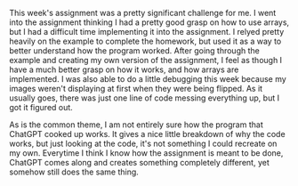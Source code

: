 This week's assignment was a pretty significant challenge for me. I went into the assignment 
thinking I had a pretty good grasp on how to use arrays, but I had a difficult time implementing it 
into the assignment. I relyed pretty heavily on the example to complete the homework, but used it as 
a way to better understand how the program worked. After going through the example and creating my own 
version of the assignment, I feel as though I have a much better grasp on how it works, and how arrays are implemented. I was also able to do a little debugging this week because my images weren't displaying at first when they were being flipped. As it usually goes, there was just one line of code messing everything up, but I got it figured out. 

As is the common theme, I am not entirely sure how the program that ChatGPT cooked up works. It gives a nice little breakdown of why the code works, but just looking at the code, it's not something I could recreate on my own. Everytime I think I know how the assignment is meant to be done, ChatGPT comes along and creates something completely different, yet somehow still does the same thing.